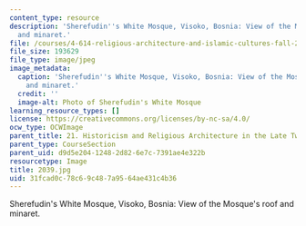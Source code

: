 ```yaml
---
content_type: resource
description: 'Sherefudin''s White Mosque, Visoko, Bosnia: View of the Mosque''s roof
  and minaret.'
file: /courses/4-614-religious-architecture-and-islamic-cultures-fall-2002/31fcad0c78c69c487a9564ae431c4b36_2039.jpg
file_size: 193629
file_type: image/jpeg
image_metadata:
  caption: 'Sherefudin''s White Mosque, Visoko, Bosnia: View of the Mosque''s roof
    and minaret.'
  credit: ''
  image-alt: Photo of Sherefudin's White Mosque
learning_resource_types: []
license: https://creativecommons.org/licenses/by-nc-sa/4.0/
ocw_type: OCWImage
parent_title: 21. Historicism and Religious Architecture in the Late Twentieth Century
parent_type: CourseSection
parent_uid: d9d5e204-1248-2d82-6e7c-7391ae4e322b
resourcetype: Image
title: 2039.jpg
uid: 31fcad0c-78c6-9c48-7a95-64ae431c4b36
---
```

Sherefudin's White Mosque, Visoko, Bosnia: View of the Mosque's roof and minaret.